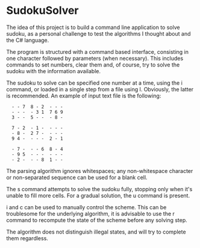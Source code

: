 # SudokuSolver

The idea of this project is to build a command line application to solve sudoku, as a personal challenge to test the algorithms I thought about and the C# language.

The program is structured with a command based interface, consisting in one character followed by parameters (when necessary). This includes commands to set numbers, clear them and, of course, try to solve the sudoku with the information available.

The sudoku to solve can be specified one number at a time, using the i command, or loaded in a single step from a file using l. Obviously, the latter is recommended. An example of input text file is the following:

	  - - 7  8 - 2  - - -
	  - - -  - 3 1  7 6 9
	  3 - -  5 - -  - 8 -
	 
	  7 - 2  - 1 -  - - -
	  - 8 -  2 7 -  - - -
	  9 4 -  - - -  2 - 1

	  - 7 -  - - 6  8 - 4
 	  - 9 5  - - -  - - -
 	  - 2 -  - - 8  1 - -

The parsing algorithm ignores whitespaces; any non-whitespace character or non-separated sequence can be used for a blank cell.

The s command attempts to solve the sudoku fully, stopping only when it's unable to fill more cells. For a gradual solution, the u command is present.

i and c can be used to manually control the scheme. This can be troublesome for the underlying algorithm, it is advisable to use the r command to recompute the state of the scheme before any solving step.

The algorithm does not distinguish illegal states, and will try to complete them regardless.